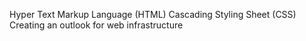 Hyper Text Markup Language (HTML)
Cascading Styling Sheet (CSS)
Creating an outlook for web infrastructure
